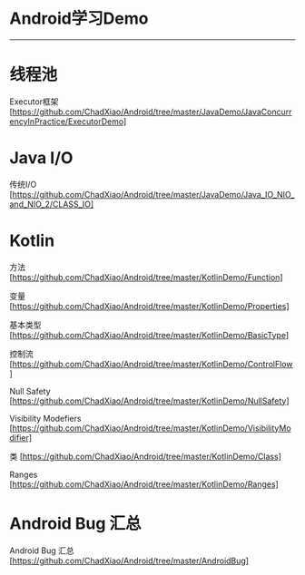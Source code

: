 # Android学习Demo

------

# 线程池 #

Executor框架 [https://github.com/ChadXiao/Android/tree/master/JavaDemo/JavaConcurrencyInPractice/ExecutorDemo]

# Java I/O #

传统I/O [https://github.com/ChadXiao/Android/tree/master/JavaDemo/Java_IO_NIO_and_NIO_2/CLASS_IO]

# Kotlin #

方法 [https://github.com/ChadXiao/Android/tree/master/KotlinDemo/Function]


变量 [https://github.com/ChadXiao/Android/tree/master/KotlinDemo/Properties]


基本类型[https://github.com/ChadXiao/Android/tree/master/KotlinDemo/BasicType]


控制流[https://github.com/ChadXiao/Android/tree/master/KotlinDemo/ControlFlow]

Null Safety [https://github.com/ChadXiao/Android/tree/master/KotlinDemo/NullSafety]

Visibility Modefiers [https://github.com/ChadXiao/Android/tree/master/KotlinDemo/VisibilityModifier]

类 [https://github.com/ChadXiao/Android/tree/master/KotlinDemo/Class]

Ranges [https://github.com/ChadXiao/Android/tree/master/KotlinDemo/Ranges]

# Android Bug 汇总 #

Android Bug 汇总 [https://github.com/ChadXiao/Android/tree/master/AndroidBug]
